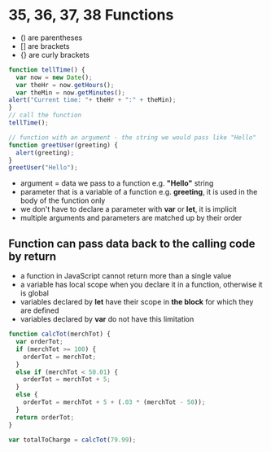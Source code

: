 # 35, 36, 37, 38 Functions

- () are parentheses
- [] are brackets
- {} are curly brackets

```js
function tellTime() {
  var now = new Date();
  var theHr = now.getHours();
  var theMin = now.getMinutes();
alert("Current time: "+ theHr + ":" + theMin);
}
// call the function
tellTime();

// function with an argument - the string we would pass like "Hello"
function greetUser(greeting) {
  alert(greeting);
}
greetUser("Hello");
```
- argument = data we pass to a function e.g. **"Hello"** string
- parameter that is a variable of a function e.g. **greeting**, it is used in the body of the function only
- we don't have to declare a parameter with **var** or **let**, it is implicit
- multiple arguments and parameters are matched up by their order

## Function can pass data back to the calling code by **return**
- a function in JavaScript cannot return more than a single value
- a variable has local scope when you declare it in a function, otherwise it is global
- variables declared by **let** have their scope in **the block** for which they are defined
- variables declared by **var** do not have this limitation

```js
function calcTot(merchTot) {
  var orderTot;
  if (merchTot >= 100) {
    orderTot = merchTot;
  }
  else if (merchTot < 50.01) {
    orderTot = merchTot + 5;
  }
  else {
    orderTot = merchTot + 5 + (.03 * (merchTot - 50));
  }
  return orderTot;
}

var totalToCharge = calcTot(79.99);
```




